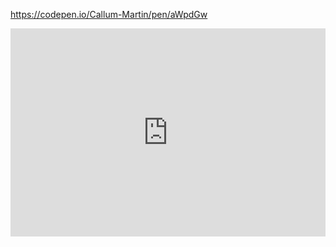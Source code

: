 

https://codepen.io/Callum-Martin/pen/aWpdGw


<iframe allowfullscreen src="https://codepen.io/Callum-Martin/full/aWpdGw" width="100%" height="333" frameborder="0" allow="accelerometer; autoplay; clipboard-write; encrypted-media; gyroscope; picture-in-picture" />
